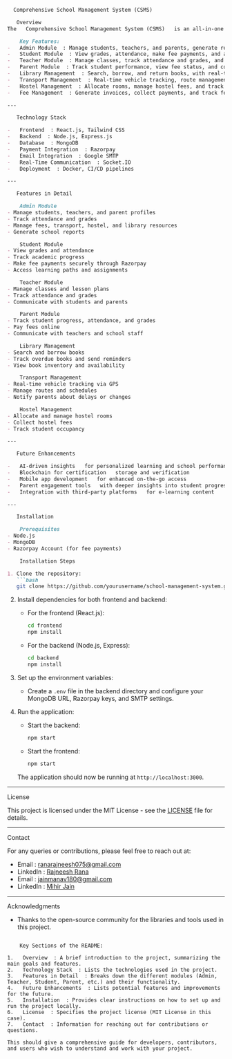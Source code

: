 
```markdown
  Comprehensive School Management System (CSMS)

   Overview
The   Comprehensive School Management System (CSMS)   is an all-in-one web platform that simplifies and streamlines school operations, offering tools for administrators, teachers, students, and parents. With features like student and teacher management, fee collection, library management, transport, hostel management, and more, CSMS provides a unified ecosystem to manage all school activities efficiently.

    Key Features:
-   Admin Module  : Manage students, teachers, and parents, generate reports, and track school resources.
-   Student Module  : View grades, attendance, make fee payments, and access learning paths.
-   Teacher Module  : Manage classes, track attendance and grades, and create lesson plans.
-   Parent Module  : Track student performance, view fee status, and communicate with teachers.
-   Library Management  : Search, borrow, and return books, with real-time inventory tracking.
-   Transport Management  : Real-time vehicle tracking, route management, and student assignments.
-   Hostel Management  : Allocate rooms, manage hostel fees, and track student stay.
-   Fee Management  : Generate invoices, collect payments, and track fee status.

---

   Technology Stack

-   Frontend  : React.js, Tailwind CSS
-   Backend  : Node.js, Express.js
-   Database  : MongoDB
-   Payment Integration  : Razorpay
-   Email Integration  : Google SMTP
-   Real-Time Communication  : Socket.IO
-   Deployment  : Docker, CI/CD pipelines

---

   Features in Detail

    Admin Module
- Manage students, teachers, and parent profiles
- Track attendance and grades
- Manage fees, transport, hostel, and library resources
- Generate school reports

    Student Module
- View grades and attendance
- Track academic progress
- Make fee payments securely through Razorpay
- Access learning paths and assignments

    Teacher Module
- Manage classes and lesson plans
- Track attendance and grades
- Communicate with students and parents

    Parent Module
- Track student progress, attendance, and grades
- Pay fees online
- Communicate with teachers and school staff

    Library Management
- Search and borrow books
- Track overdue books and send reminders
- View book inventory and availability

    Transport Management
- Real-time vehicle tracking via GPS
- Manage routes and schedules
- Notify parents about delays or changes

    Hostel Management
- Allocate and manage hostel rooms
- Collect hostel fees
- Track student occupancy

---

   Future Enhancements

-   AI-driven insights   for personalized learning and school performance predictions
-   Blockchain for certification   storage and verification
-   Mobile app development   for enhanced on-the-go access
-   Parent engagement tools   with deeper insights into student progress
-   Integration with third-party platforms   for e-learning content

---

   Installation

    Prerequisites
- Node.js
- MongoDB
- Razorpay Account (for fee payments)

    Installation Steps

1. Clone the repository:
   ```bash
   git clone https://github.com/yourusername/school-management-system.git
   ```

2. Install dependencies for both frontend and backend:
   - For the   frontend   (React.js):
     ```bash
     cd frontend
     npm install
     ```
   - For the   backend   (Node.js, Express):
     ```bash
     cd backend
     npm install
     ```

3. Set up the environment variables:
   - Create a `.env` file in the backend directory and configure your MongoDB URL, Razorpay keys, and SMTP settings.

4. Run the application:
   - Start the backend:
     ```bash
     npm start
     ```
   - Start the frontend:
     ```bash
     npm start
     ```

   The application should now be running at `http://localhost:3000`.

---

   License

This project is licensed under the MIT License - see the [LICENSE](LICENSE) file for details.

---

   Contact

For any queries or contributions, please feel free to reach out at:
-   Email  : ranarajneesh075@gmail.com
-   LinkedIn  : [Rajneesh Rana](https://www.linkedin.com/in/rajneeshrana0/)
-   Email  : jainmanav180@gmail.com
-   LinkedIn  : [Mihir Jain](https://www.linkedin.com/in/mihir-jain-583633213/)
---

   Acknowledgments

- Thanks to the open-source community for the libraries and tools used in this project.
```

    Key Sections of the README:

1.   Overview  : A brief introduction to the project, summarizing the main goals and features.
2.   Technology Stack  : Lists the technologies used in the project.
3.   Features in Detail  : Breaks down the different modules (Admin, Teacher, Student, Parent, etc.) and their functionality.
4.   Future Enhancements  : Lists potential features and improvements for the future.
5.   Installation  : Provides clear instructions on how to set up and run the project locally.
6.   License  : Specifies the project license (MIT License in this case).
7.   Contact  : Information for reaching out for contributions or questions.

This should give a comprehensive guide for developers, contributors, and users who wish to understand and work with your project.

